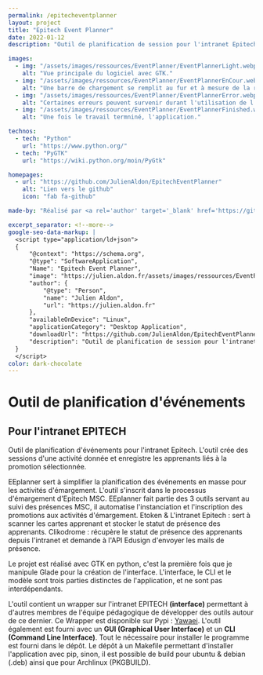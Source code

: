 ```yaml
---
permalink: /epitecheventplanner
layout: project
title: "Epitech Event Planner"
date: 2022-01-12
description: "Outil de planification de session pour l'intranet Epitech. L'outil crée des sessions d'une activité donnée et enregistre les apprenants liés à la promotion sélectionnée. EEplanner sert à simplifier la planification des événements en masse pour les activités d'émargement. L'outil s'inscrit dans le processus d'émargement d'Epitech MSC."

images:
  - img: "/assets/images/ressources/EventPlanner/EventPlannerLight.webp"
    alt: "Vue principale du logiciel avec GTK."
  - img: "/assets/images/ressources/EventPlanner/EventPlannerEnCour.webp"
    alt: "Une barre de chargement se remplit au fur et à mesure de la réalisation des tâches."
  - img: "/assets/images/ressources/EventPlanner/EventPlannerError.webp"
    alt: "Certaines erreurs peuvent survenir durant l'utilisation de l'outil."
  - img: "/assets/images/ressources/EventPlanner/EventPlannerFinished.webp"
    alt: "Une fois le travail termniné, l'application."

technos:
  - tech: "Python"
    url: "https://www.python.org/"
  - tech: "PyGTK"
    url: "https://wiki.python.org/moin/PyGtk"

homepages:
  - url: "https://github.com/JulienAldon/EpitechEventPlanner"
    alt: "Lien vers le github"
    icon: "fab fa-github"

made-by: "Réalisé par <a rel='author' target='_blank' href='https://github.com/JulienAldon'>Julien Aldon</a>"

excerpt_separator: <!--more-->
google-seo-data-markup: |
  <script type="application/ld+json">
  {
      "@context": "https://schema.org",
      "@type": "SoftwareApplication",
      "Name": "Epitech Event Planner",
      "image": "https://julien.aldon.fr/assets/images/ressources/EventPlanner/EventPlannerVue.webp",
      "author": {
          "@type": "Person",
          "name": "Julien Aldon",
          "url": "https://julien.aldon.fr"
      },
      "availableOnDevice": "Linux",
      "applicationCategory": "Desktop Application",
      "downloadUrl": "https://github.com/JulienAldon/EpitechEventPlanner",
      "description": "Outil de planification de session pour l'intranet Epitech. L'outil crée des sessions d'une activité donnée et enregistre les apprenants liés à la promotion sélectionnée. EEplanner sert à simplifier la planification des événements en masse pour les activités d'émargement. L'outil s'inscrit dans le processus d'émargement d'Epitech MSC."
  }
  </script>
color: dark-chocolate
---
```


# Outil de planification d'événements

## Pour l'intranet EPITECH

Outil de planification d'événements pour l'intranet Epitech. L'outil crée des sessions d'une activité donnée et enregistre les apprenants liés à la promotion sélectionnée.

<!--more-->

EEplanner sert à simplifier la planification des événements en masse pour les activités d'émargement. L'outil s'inscrit dans le processus d'émargement d'Epitech MSC.
EEplanner fait partie des 3 outils servant au suivi des présences MSC, il automatise l'instanciation et l'inscription des promotions aux activités d'émargement. Etoken & L'intranet Epitech : sert à scanner les cartes apprenant et stocker le statut de présence des apprenants. Clikodrome : récupère le statut de présence des apprenants depuis l'intranet et demande à l'API Edusign d'envoyer les mails de présence.

Le projet est réalisé avec GTK en python, c'est la première fois que je manipule Glade pour la création de l'interface. L'interface, le CLI et le modèle sont trois parties distinctes de l'application, et ne sont pas interdépendants.

L'outil contient un wrapper sur l'intranet EPITECH **(interface)** permettant à d'autres membres de l'équipe pédagogique
de développer des outils autour de ce dernier. Ce Wrapper est disponible sur Pypi : <a href="https://pypi.org/project/yawaei/0.0.8/">Yawaei</a>. L'outil également est fourni avec un **GUI (Graphical User Interface)** et un **CLI (Command Line Interface)**.
Tout le nécessaire pour installer le programme est fourni dans le dépôt. Le dépôt à un Makefile permettant d'installer l'application avec pip, sinon, il est possible de build pour ubuntu & debian (.deb) ainsi que pour Archlinux (PKGBUILD).
